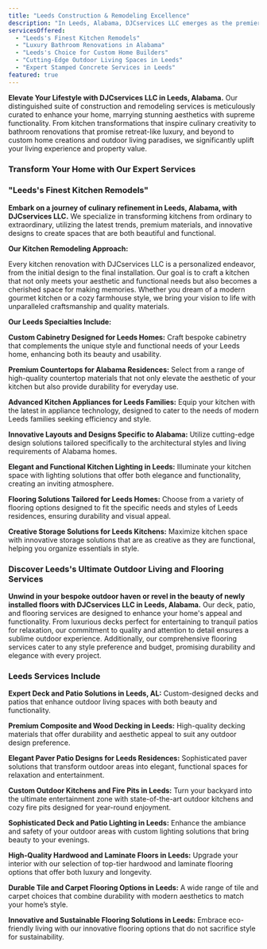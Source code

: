 ```yaml
---
title: "Leeds Construction & Remodeling Excellence"
description: "In Leeds, Alabama, DJCservices LLC emerges as the premier choice for transformative construction and remodeling services. Our dedication to reimagining homes with custom kitchen designs, luxurious bathroom upgrades, and innovative outdoor solutions ensures every space becomes a testament to luxury and functional beauty."
servicesOffered:
  - "Leeds's Finest Kitchen Remodels"
  - "Luxury Bathroom Renovations in Alabama"
  - "Leeds's Choice for Custom Home Builders"
  - "Cutting-Edge Outdoor Living Spaces in Leeds"
  - "Expert Stamped Concrete Services in Leeds"
featured: true
---
```


**Elevate Your Lifestyle with DJCservices LLC in Leeds, Alabama.** Our distinguished suite of construction and remodeling services is meticulously curated to enhance your home, marrying stunning aesthetics with supreme functionality. From kitchen transformations that inspire culinary creativity to bathroom renovations that promise retreat-like luxury, and beyond to custom home creations and outdoor living paradises, we significantly uplift your living experience and property value.

### Transform Your Home with Our Expert Services

### "Leeds's Finest Kitchen Remodels"

**Embark on a journey of culinary refinement in Leeds, Alabama, with DJCservices LLC.** We specialize in transforming kitchens from ordinary to extraordinary, utilizing the latest trends, premium materials, and innovative designs to create spaces that are both beautiful and functional.

**Our Kitchen Remodeling Approach:**

Every kitchen renovation with DJCservices LLC is a personalized endeavor, from the initial design to the final installation. Our goal is to craft a kitchen that not only meets your aesthetic and functional needs but also becomes a cherished space for making memories. Whether you dream of a modern gourmet kitchen or a cozy farmhouse style, we bring your vision to life with unparalleled craftsmanship and quality materials.

**Our Leeds Specialties Include:**

**Custom Cabinetry Designed for Leeds Homes:** Craft bespoke cabinetry that complements the unique style and functional needs of your Leeds home, enhancing both its beauty and usability.

**Premium Countertops for Alabama Residences:** Select from a range of high-quality countertop materials that not only elevate the aesthetic of your kitchen but also provide durability for everyday use.

**Advanced Kitchen Appliances for Leeds Families:** Equip your kitchen with the latest in appliance technology, designed to cater to the needs of modern Leeds families seeking efficiency and style.

**Innovative Layouts and Designs Specific to Alabama:** Utilize cutting-edge design solutions tailored specifically to the architectural styles and living requirements of Alabama homes.

**Elegant and Functional Kitchen Lighting in Leeds:** Illuminate your kitchen space with lighting solutions that offer both elegance and functionality, creating an inviting atmosphere.

**Flooring Solutions Tailored for Leeds Homes:** Choose from a variety of flooring options designed to fit the specific needs and styles of Leeds residences, ensuring durability and visual appeal.

**Creative Storage Solutions for Leeds Kitchens:** Maximize kitchen space with innovative storage solutions that are as creative as they are functional, helping you organize essentials in style.

### Discover Leeds's Ultimate Outdoor Living and Flooring Services

**Unwind in your bespoke outdoor haven or revel in the beauty of newly installed floors with DJCservices LLC in Leeds, Alabama.** Our deck, patio, and flooring services are designed to enhance your home's appeal and functionality. From luxurious decks perfect for entertaining to tranquil patios for relaxation, our commitment to quality and attention to detail ensures a sublime outdoor experience. Additionally, our comprehensive flooring services cater to any style preference and budget, promising durability and elegance with every project.

### Leeds Services Include

**Expert Deck and Patio Solutions in Leeds, AL:** Custom-designed decks and patios that enhance outdoor living spaces with both beauty and functionality.

**Premium Composite and Wood Decking in Leeds:** High-quality decking materials that offer durability and aesthetic appeal to suit any outdoor design preference.

**Elegant Paver Patio Designs for Leeds Residences:** Sophisticated paver solutions that transform outdoor areas into elegant, functional spaces for relaxation and entertainment.

**Custom Outdoor Kitchens and Fire Pits in Leeds:** Turn your backyard into the ultimate entertainment zone with state-of-the-art outdoor kitchens and cozy fire pits designed for year-round enjoyment.

**Sophisticated Deck and Patio Lighting in Leeds:** Enhance the ambiance and safety of your outdoor areas with custom lighting solutions that bring beauty to your evenings.

**High-Quality Hardwood and Laminate Floors in Leeds:** Upgrade your interior with our selection of top-tier hardwood and laminate flooring options that offer both luxury and longevity.

**Durable Tile and Carpet Flooring Options in Leeds:** A wide range of tile and carpet choices that combine durability with modern aesthetics to match your home’s style.

**Innovative and Sustainable Flooring Solutions in Leeds:** Embrace eco-friendly living with our innovative flooring options that do not sacrifice style for sustainability.